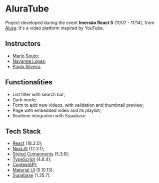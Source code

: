 
# AluraTube

Project developed during the event **Imersão React 5** (11/07 - 11/14), from [Alura](https://www.alura.com.br). 
It's a video platform inspired by YouTube.


## Instructors

- [Mario Souto](https://github.com/omariosouto);
- [Nayanne Lopes](https://github.com/NayanneBatista);
- [Paulo Silveira](https://github.com/peas).


## Functionalities

- List filter with search bar;
- Dark mode;
- Form to add new videos, with validation and thumbnail preview;
- Page with embedded video and its playlist;
- Realtime integration with Supabase.


## Tech Stack

- [React](https://reactjs.org/) (18.2.0);
- [NextJS](https://nextjs.org/) (12.3.1);
- [Styled Components](https://styled-components.com/) (5.3.6);
- [TypeScript](https://www.typescriptlang.org/) (4.8.4);
- [ContextAPI](https://reactjs.org/docs/context.html);
- [Material UI](https://mui.com/) (5.10.13);
- [Supabase](https://supabase.com/) (1.35.7).

